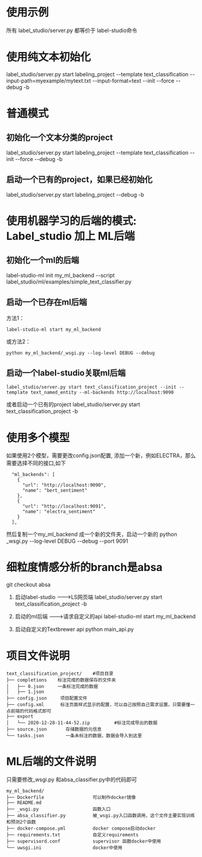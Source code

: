 # 使用示例
所有 label_studio/server.py 都等价于 label-studio命令

# 使用纯文本初始化
label_studio/server.py start labeling_project --template text_classification --input-path=myexample/mytext.txt --input-format=text --init --force --debug -b

# 普通模式

## 初始化一个文本分类的project
label_studio/server.py start labeling_project --template text_classification --init --force --debug -b

## 启动一个已有的project，如果已经初始化
label_studio/server.py start labeling_project --debug -b

# 使用机器学习的后端的模式: Label_studio 加上 ML后端

## 初始化一个ml的后端
label-studio-ml init my_ml_backend --script label_studio/ml/examples/simple_text_classifier.py

## 启动一个已存在ml后端
方法1：
```buildoutcfg
label-studio-ml start my_ml_backend
```
或方法2：
```buildoutcfg
python my_ml_backend/_wsgi.py --log-level DEBUG --debug
```

## 启动一个label-studio关联ml后端
```
label_studio/server.py start text_classification_project --init --template text_named_entity --ml-backends http://localhost:9090
```
或者启动一个已有的project
label_studio/server.py  start text_classification_project -b

# 使用多个模型
如果使用2个模型，需要更改config.json配置, 添加一个新，例如ELECTRA，那么需要选择不同的接口,如下
```buildoutcfg
  "ml_backends": [
    {
      "url": "http://localhost:9090",
      "name": "bert_sentiment"
    },
    {
      "url": "http://localhost:9091",
      "name": "electra_sentiment"
    }
  ],
```
然后复制一个my_ml_backend 成一个新的文件夹，启动一个新的
python _wsgi.py --log-level DEBUG --debug --port 9091

# 细粒度情感分析的branch是absa
git checkout absa

1. 启动label-studio --->LS网页端
label_studio/server.py  start text_classification_project -b

2. 启动的ml后端 --->请求自定义的api
label-studio-ml start my_ml_backend

3. 启动自定义的Textbrewer api
python main_api.py

# 项目文件说明
```buildoutcfg
text_classification_project/    #项目目录
├── completions    标注完成的数据保存的文件夹
│   ├── 0.json     一条标注完成的数据
│   ├── 1.json
├── config.json     项目配置文件
├── config.xml      标注页面样式显示的配置，可以自己按照自己需求设置，只需要懂一点前端的代码格式即可
├── export
│   └── 2020-12-28-11-44-52.zip         #标注完成导出的数据
├── source.json       存储数据的元信息
└── tasks.json        一条未标注的数据，数据会导入到这里
```

# ML后端的文件说明
只需要修改_wsgi.py 和absa_classifier.py中的代码即可
```buildoutcfg
my_ml_backend/
├── Dockerfile                  可以制作docker镜像
├── README.md   
├── _wsgi.py                    函数入口
├── absa_classifier.py          被_wsgi.py入口函数调用，这个文件主要实现训练和预测2个函数
├── docker-compose.yml          docker compose启动docker
├── requirements.txt            自定义requirements
├── supervisord.conf            supervisor 函数docker中使用
└── uwsgi.ini                   docker中使用
```

